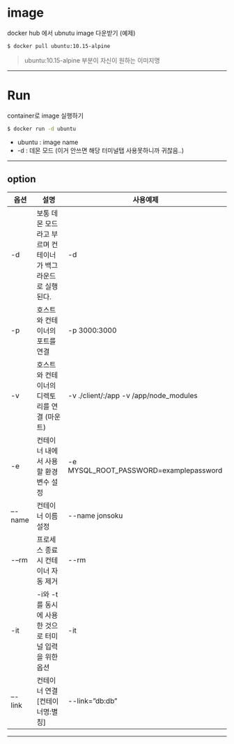 # image

docker hub 에서 ubnutu image 다운받기 (예제)

```bash
$ docker pull ubuntu:10.15-alpine
```

> ubuntu:10.15-alpine 부분이 자신이 원하는 이미지명

<hr/>

# Run

container로 image 실행하기

```bash
$ docker run -d ubuntu
```

- ubuntu : image name
- -d : 데몬 모드 (이거 안쓰면 해당 터미널탭 사용못하니까 귀찮음..)

<hr/>

## option

| 옵션   | 설명                                                        | 사용예제                               |
| ------ | ----------------------------------------------------------- | -------------------------------------- |
| -d     | 보통 데몬 모드라고 부르며 컨테이너가 백그라운드로 실행된다. | -d                                     |
| -p     | 호스트와 컨테이너의 포트를 연결                             | -p 3000:3000                           |
| -v     | 호스트와 컨테이너의 디렉토리를 연결 (마운트)                | -v ./client/:/app -v /app/node_modules    |
| -e     | 컨테이너 내에서 사용할 환경변수 설정                        | -e MYSQL_ROOT_PASSWORD=examplepassword |
| –-name | 컨테이너 이름 설정                                          | --name jonsoku                         |
| -–rm   | 프로세스 종료시 컨테이너 자동 제거                          | --rm                                   |
| -it    | -i와 -t를 동시에 사용한 것으로 터미널 입력을 위한 옵션      | -it                                    |
| –-link | 컨테이너 연결 [컨테이너명:별칭]                             | --link=”db:db”                         |

<hr/>

